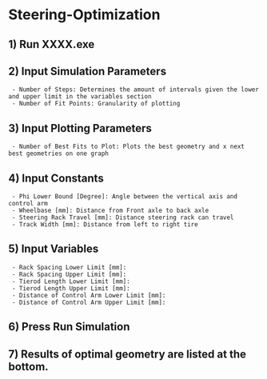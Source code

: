 # Steering-Optimization  
  
## 1) Run XXXX.exe  
## 2) Input Simulation Parameters  
     - Number of Steps: Determines the amount of intervals given the lower and upper limit in the variables section  
     - Number of Fit Points: Granularity of plotting
## 3) Input Plotting Parameters
     - Number of Best Fits to Plot: Plots the best geometry and x next best geometries on one graph
## 4) Input Constants
     - Phi Lower Bound [Degree]: Angle between the vertical axis and control arm
     - Wheelbase [mm]: Distance from Front axle to back axle
     - Steering Rack Travel [mm]: Distance steering rack can travel
     - Track Width [mm]: Distance from left to right tire
## 5) Input Variables  
     - Rack Spacing Lower Limit [mm]: 
     - Rack Spacing Upper Limit [mm]:
     - Tierod Length Lower Limit [mm]:
     - Tierod Length Upper Limit [mm]:
     - Distance of Control Arm Lower Limit [mm]:
     - Distance of Control Arm Upper Limit [mm]:
## 6) Press Run Simulation
## 7) Results of optimal geometry are listed at the bottom.
